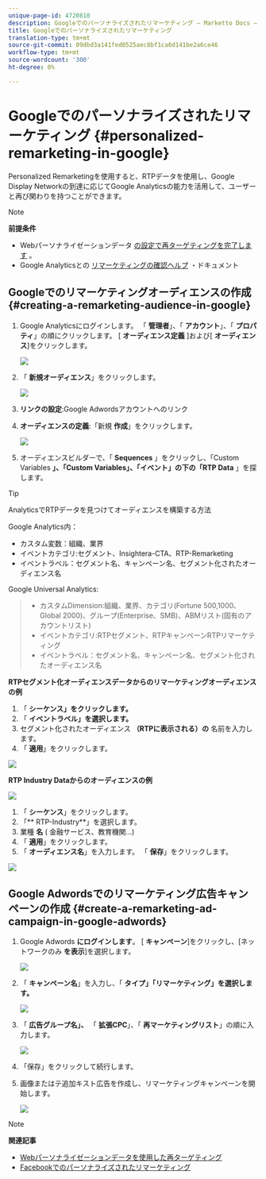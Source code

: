 ```yaml
---
unique-page-id: 4720810
description: Googleでのパーソナライズされたリマーケティング — Marketto Docs — 製品ドキュメント
title: Googleでのパーソナライズされたリマーケティング
translation-type: tm+mt
source-git-commit: 09dbd3a141fed0525aec8bf1ca6d141be2a6ce46
workflow-type: tm+mt
source-wordcount: '300'
ht-degree: 0%

---
```



# Googleでのパーソナライズされたリマーケティング {#personalized-remarketing-in-google}

Personalized Remarketingを使用すると、RTPデータを使用し、Google Display Networkの到達に応じてGoogle Analyticsの能力を活用して、ユーザーと再び関わりを持つことができます。

>[!NOTE]
>
>**前提条件**
>
>* Webパーソナライゼーションデータ [の設定で再ターゲティングを完了します](retargeting-with-web-personalization-data.md) 。
>* Google Analyticsとの [リマーケティングの確認ヘルプ](https://support.google.com/analytics/topic/2611283?hl=en&amp;ref_topic=3413645) ・ドキュメント

>



## Googleでのリマーケティングオーディエンスの作成 {#creating-a-remarketing-audience-in-google}

1. Google Analyticsにログインします。 「 **管理者**」、「 **アカウント**」、「 **プロパティ**」の順にクリックします。 [ **オーディエンス定義** ]および[ **オーディエンス**]をクリックします。

   ![](assets/remarketing-ga-screenshots.jpg)

1. 「 **新規オーディエンス**」をクリックします。

   ![](assets/image2015-1-15-17-3a26-3a40.png)

1. **リンクの設定**:Google Adwordsアカウントへのリンク
1. **オーディエンスの定義**:「新規 **作成**」をクリックします。

   ![](assets/image2015-1-15-17-3a32-3a4.png)

1. オーディエンスビルダーで、「 **Sequences** 」をクリックし、「Custom Variables **」、「Custom Variables」、「イベント」の下の「RTP Data** 」を探します。

>[!TIP]
>
>AnalyticsでRTPデータを見つけてオーディエンスを構築する方法
>
>Google Analytics内：
>
>* カスタム変数：組織、業界
>* イベントカテゴリ:セグメント、Insightera-CTA、RTP-Remarketing
>* イベントラベル：セグメント名、キャンペーン名、セグメント化されたオーディエンス名

>
>
Google Universal Analytics:
>
>* カスタムDimension:組織、業界、カテゴリ(Fortune 500,1000、Global 2000)、グループ(Enterprise、SMB)、ABMリスト(固有のアカウントリスト)
>* イベントカテゴリ:RTPセグメント、RTPキャンペーンRTPリマーケティング
>* イベントラベル：セグメント名、キャンペーン名、セグメント化されたオーディエンス名

>



**RTPセグメント化オーディエンスデータからのリマーケティングオーディエンスの例**

1. 「 **シーケンス」をクリックします。**
1. 「 **イベントラベル」を選択します。**
1. セグメント化されたオーディエンス **（RTPに表示される）の** 名前を入力します。
1. 「 **適用**」をクリックします。

![](assets/image2015-2-10-14-3a51-3a43.png)

**RTP Industry Dataからのオーディエンスの例**

![](assets/image2015-1-15-17-3a36-3a5.png)

1. 「 **シーケンス**」をクリックします。
1. 「** RTP-Industry**」を選択します。
1. 業種 **名** ( 金融サービス、教育機関…)
1. 「 **適用**」をクリックします。
1. 「 **オーディエンス名**」を入力します。 「 **保存**」をクリックします。

![](assets/image2015-1-15-18-3a29-3a16.png)

## Google Adwordsでのリマーケティング広告キャンペーンの作成 {#create-a-remarketing-ad-campaign-in-google-adwords}

1. Google Adwords **にログインします**。 [ **キャンペーン**]をクリックし、[ネットワークのみ **を表示**]を選択します。

   ![](assets/image2015-1-15-18-3a31-3a58.png)

1. 「 **キャンペーン名**」を入力し、「 **タイプ」「リマーケティング」を選択します。**

   ![](assets/image2015-1-15-18-3a35-3a7.png)

1. 「 **広告グループ名」、** 「 **拡張CPC**」、「 **再マーケティングリスト**」の順に入力します。

   ![](assets/image2015-1-15-18-3a51-3a57.png)

1. 「保存」をクリックして続行します。
1. 画像またはテ追加キスト広告を作成し、リマーケティングキャンペーンを開始します。

   ![](assets/image2015-1-15-18-3a47-3a21.png)

>[!NOTE]
>
>**関連記事**
>
>* [Webパーソナライゼーションデータを使用した再ターゲティング](retargeting-with-web-personalization-data.md)
>* [Facebookでのパーソナライズされたリマーケティング](personalized-remarketing-in-facebook.md)

